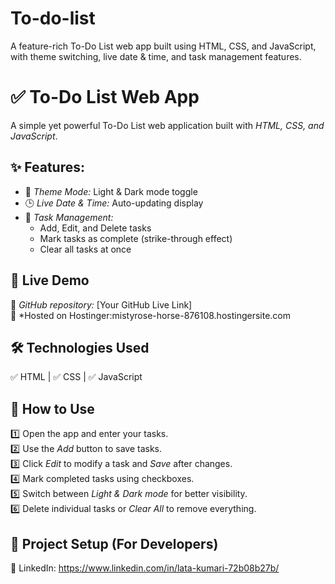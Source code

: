 # To-do-list
A feature-rich To-Do List web app built using HTML, CSS, and JavaScript, with theme switching, live date &amp; time, and task management features.
# ✅ To-Do List Web App  
A simple yet powerful To-Do List web application built with *HTML, CSS, and JavaScript*.  

## ✨ Features:  
- 🌟 *Theme Mode:* Light & Dark mode toggle  
- 🕒 *Live Date & Time:* Auto-updating display  
- 📝 *Task Management:*  
  - Add, Edit, and Delete tasks  
  - Mark tasks as complete (strike-through effect)  
  - Clear all tasks at once  

## 🚀 Live Demo  
🔗 *GitHub repository:* [Your GitHub Live Link]  
🔗 *Hosted on Hostinger:mistyrose-horse-876108.hostingersite.com

## 🛠 Technologies Used  
✅ HTML | ✅ CSS | ✅ JavaScript  

## 📌 How to Use  
1️⃣ Open the app and enter your tasks.  
2️⃣ Use the *Add* button to save tasks.  
3️⃣ Click *Edit* to modify a task and *Save* after changes.  
4️⃣ Mark completed tasks using checkboxes.  
5️⃣ Switch between *Light & Dark mode* for better visibility.  
6️⃣ Delete individual tasks or *Clear All* to remove everything.  

## 📂 Project Setup (For Developers)  
🔗 LinkedIn: https://www.linkedin.com/in/lata-kumari-72b08b27b/
